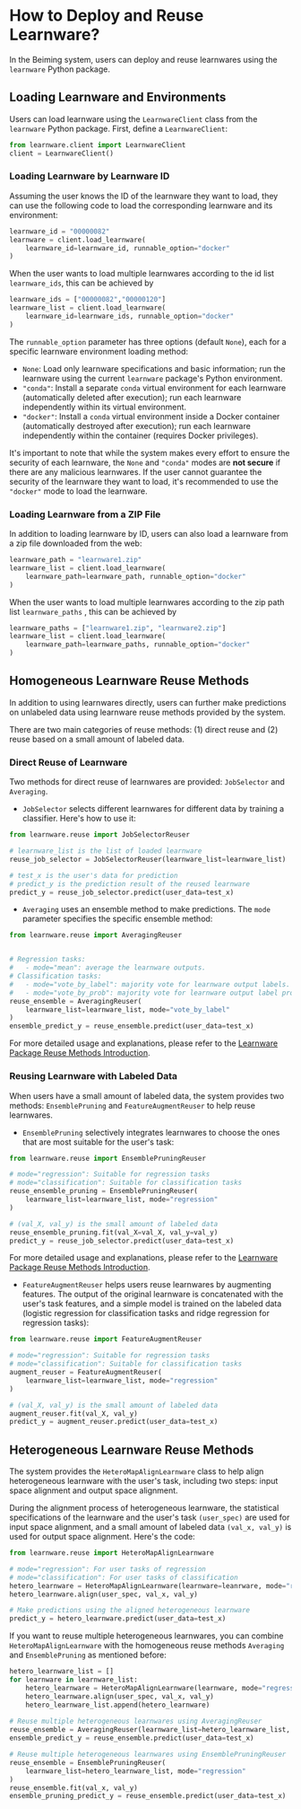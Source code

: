 # How to Deploy and Reuse Learnware?

In the Beiming system, users can deploy and reuse learnwares using the `learnware` Python package.

## Loading Learnware and Environments

Users can load learnware using the `LearnwareClient` class from the `learnware` Python package. First, define a `LearnwareClient`:

```python
from learnware.client import LearnwareClient
client = LearnwareClient()
```

### Loading Learnware by Learnware ID

Assuming the user knows the ID of the learnware they want to load, they can use the following code to load the corresponding learnware and its environment:

```python
learnware_id = "00000082"
learnware = client.load_learnware(
    learnware_id=learnware_id, runnable_option="docker"
)
```

When the user wants to load multiple learnwares according to the id list `learnware_ids`, this can be achieved by
```python
learnware_ids = ["00000082","00000120"]
learnware_list = client.load_learnware(
    learnware_id=learnware_ids, runnable_option="docker"
)
```

The `runnable_option` parameter has three options (default `None`), each for a specific learnware environment loading method:

- `None`: Load only learnware specifications and basic information; run the learnware using the current `learnware` package's Python environment.
- `"conda"`: Install a separate `conda` virtual environment for each learnware (automatically deleted after execution); run each learnware independently within its virtual environment.
- `"docker"`: Install a `conda` virtual environment inside a Docker container (automatically destroyed after execution); run each learnware independently within the container (requires Docker privileges).

It's important to note that while the system makes every effort to ensure the security of each learnware, the `None` and `"conda"` modes are **not secure** if there are any malicious learnwares. If the user cannot guarantee the security of the learnware they want to load, it's recommended to use the `"docker"` mode to load the learnware.

### Loading Learnware from a ZIP File

In addition to loading learnware by ID, users can also load a learnware from a zip file downloaded from the web:

```python
learnware_path = "learnware1.zip"
learnware_list = client.load_learnware(
    learnware_path=learnware_path, runnable_option="docker"
)
```

When the user wants to load multiple learnwares according to the zip path list `learnware_paths` , this can be achieved by
```python
learnware_paths = ["learnware1.zip", "learnware2.zip"]
learnware_list = client.load_learnware(
    learnware_path=learnware_paths, runnable_option="docker"
)
```

## Homogeneous Learnware Reuse Methods

In addition to using learnwares directly, users can further make predictions on unlabeled data using learnware reuse methods provided by the system.

There are two main categories of reuse methods: (1) direct reuse and (2) reuse based on a small amount of labeled data.

### Direct Reuse of Learnware

Two methods for direct reuse of learnwares are provided: `JobSelector` and `Averaging`.

- `JobSelector` selects different learnwares for different data by training a classifier. Here's how to use it:

```python
from learnware.reuse import JobSelectorReuser

# learnware_list is the list of loaded learnware
reuse_job_selector = JobSelectorReuser(learnware_list=learnware_list)

# test_x is the user's data for prediction
# predict_y is the prediction result of the reused learnware
predict_y = reuse_job_selector.predict(user_data=test_x)
```

- `Averaging` uses an ensemble method to make predictions. The `mode` parameter specifies the specific ensemble method:

```python
from learnware.reuse import AveragingReuser


# Regression tasks:
#   - mode="mean": average the learnware outputs.
# Classification tasks:
#   - mode="vote_by_label": majority vote for learnware output labels.
#   - mode="vote_by_prob": majority vote for learnware output label probabilities.
reuse_ensemble = AveragingReuser(
    learnware_list=learnware_list, mode="vote_by_label"
)
ensemble_predict_y = reuse_ensemble.predict(user_data=test_x)
```

For more detailed usage and explanations, please refer to the [Learnware Package Reuse Methods Introduction](#).

### Reusing Learnware with Labeled Data

When users have a small amount of labeled data, the system provides two methods: `EnsemblePruning` and `FeatureAugmentReuser` to help reuse learnwares.

- `EnsemblePruning` selectively integrates learnwares to choose the ones that are most suitable for the user's task:

```python
from learnware.reuse import EnsemblePruningReuser

# mode="regression": Suitable for regression tasks
# mode="classification": Suitable for classification tasks
reuse_ensemble_pruning = EnsemblePruningReuser(
    learnware_list=learnware_list, mode="regression"
)

# (val_X, val_y) is the small amount of labeled data
reuse_ensemble_pruning.fit(val_X=val_X, val_y=val_y)
predict_y = reuse_job_selector.predict(user_data=test_x)
```

For more detailed usage and explanations, please refer to the [Learnware Package Reuse Methods Introduction](#).

- `FeatureAugmentReuser` helps users reuse learnwares by augmenting features. The output of the original learnware is concatenated with the user's task features, and a simple model is trained on the labeled data (logistic regression for classification tasks and ridge regression for regression tasks):

```python
from learnware.reuse import FeatureAugmentReuser

# mode="regression": Suitable for regression tasks
# mode="classification": Suitable for classification tasks
augment_reuser = FeatureAugmentReuser(
    learnware_list=learnware_list, mode="regression"
)

# (val_X, val_y) is the small amount of labeled data
augment_reuser.fit(val_X, val_y)
predict_y = augment_reuser.predict(user_data=test_x)
```

## Heterogeneous Learnware Reuse Methods

The system provides the `HeteroMapAlignLearnware` class to help align heterogeneous learnware with the user's task, including two steps: input space alignment and output space alignment.

During the alignment process of heterogeneous learnware, the statistical specifications of the learnware and the user's task `(user_spec)` are used for input space alignment, and a small amount of labeled data `(val_x, val_y)` is used for output space alignment. Here's the code:

```python
from learnware.reuse import HeteroMapAlignLearnware

# mode="regression": For user tasks of regression
# mode="classification": For user tasks of classification
hetero_learnware = HeteroMapAlignLearnware(learnware=leanrware, mode="regression")
hetero_learnware.align(user_spec, val_x, val_y)

# Make predictions using the aligned heterogeneous learnware
predict_y = hetero_learnware.predict(user_data=test_x)
```

If you want to reuse multiple heterogeneous learnwares, you can combine `HeteroMapAlignLearnware` with the homogeneous reuse methods `Averaging` and `EnsemblePruning` as mentioned before:

```python
hetero_learnware_list = []
for learnware in learnware_list:
    hetero_learnware = HeteroMapAlignLearnware(learnware, mode="regression")
    hetero_learnware.align(user_spec, val_x, val_y)
    hetero_learnware_list.append(hetero_learnware)
            
# Reuse multiple heterogeneous learnwares using AveragingReuser
reuse_ensemble = AveragingReuser(learnware_list=hetero_learnware_list, mode="mean")
ensemble_predict_y = reuse_ensemble.predict(user_data=test_x)

# Reuse multiple heterogeneous learnwares using EnsemblePruningReuser
reuse_ensemble = EnsemblePruningReuser(
    learnware_list=hetero_learnware_list, mode="regression"
)
reuse_ensemble.fit(val_x, val_y)
ensemble_pruning_predict_y = reuse_ensemble.predict(user_data=test_x)
```